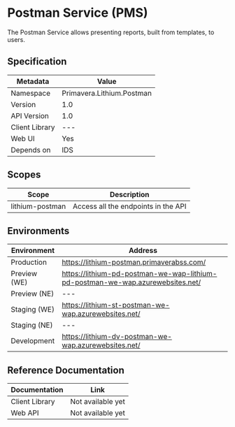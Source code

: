 # Postman Service (PMS)

The Postman Service allows presenting reports, built from templates, to users.

## Specification

| Metadata | Value |
| - | - |
| Namespace | Primavera.Lithium.Postman |
| Version | 1.0 |
| API Version | 1.0 |
| Client Library | --- |
| Web UI | Yes |
| Depends on | IDS

## Scopes

| Scope | Description |
| - | - |
| lithium-postman | Access all the endpoints in the API |

## Environments

| Environment | Address |
| - | - |
| Production | <https://lithium-postman.primaverabss.com/> |
| Preview (WE) | <https://lithium-pd-postman-we-wap-lithium-pd-postman-we-wap.azurewebsites.net/> |
| Preview (NE) | --- |
| Staging (WE) | <https://lithium-st-postman-we-wap.azurewebsites.net/> |
| Staging (NE) | --- |
| Development | <https://lithium-dv-postman-we-wap.azurewebsites.net/> |

## Reference Documentation

| Documentation | Link |
| - | - |
| Client Library | Not available yet |
| Web API | Not available yet |
